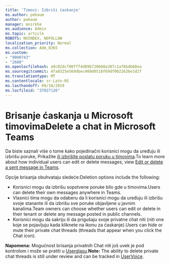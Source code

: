 ```yaml
---
title: 'Timovi: Izbriši ćaskanje'
ms.author: pebaum
author: pebaum
manager: mnirkhe
ms.audience: Admin
ms.topic: article
ROBOTS: NOINDEX, NOFOLLOW
localization_priority: Normal
ms.collection: Adm_O365
ms.custom:
- "9000743"
- "2680"
ms.openlocfilehash: a9c02dcf00fff4d89b720668e287c1a76b4b68ea
ms.sourcegitcommit: 4fa8325e569dbec489d0518f69df0022626e1d2f
ms.translationtype: MT
ms.contentlocale: sr-Latn-RS
ms.lasthandoff: 09/18/2019
ms.locfileid: "37027126"
---
```

# <a name="delete-a-chat-in-microsoft-teams"></a><span data-ttu-id="fa6ca-102">Brisanje ćaskanja u Microsoft timovima</span><span class="sxs-lookup"><span data-stu-id="fa6ca-102">Delete a chat in Microsoft Teams</span></span>

<span data-ttu-id="fa6ca-103">Da biste saznali više o tome kako pojedinačni korisnici mogu da uređuju ili izbrišu poruke, Prikažite [ili izbrišite poslatu poruku u timovima](https://support.office.com/article/5f1fe604-a900-4a07-b8b7-8cf70ed6b263).</span><span class="sxs-lookup"><span data-stu-id="fa6ca-103">To learn more about how individual users can edit or delete messages, view [Edit or delete a sent message in Teams](https://support.office.com/article/5f1fe604-a900-4a07-b8b7-8cf70ed6b263).</span></span> 

<span data-ttu-id="fa6ca-104">Opcije brisanja obuhvataju sledeće:</span><span class="sxs-lookup"><span data-stu-id="fa6ca-104">Deletion options include the following:</span></span>

- <span data-ttu-id="fa6ca-105">Korisnici mogu da izbrišu sopstvene poruke bilo gde u timovima.</span><span class="sxs-lookup"><span data-stu-id="fa6ca-105">Users can delete their own messages anywhere in Teams.</span></span>
- <span data-ttu-id="fa6ca-106">Vlasnici tima mogu da odaberu da li korisnici mogu da uređuju ili izbrišu svoje stanante ili da izbrišu sve poruke objavljene u javnim kanalima.</span><span class="sxs-lookup"><span data-stu-id="fa6ca-106">Team owners can choose whether users can edit or delete in their tenant or delete any message posted in public channels.</span></span>
- <span data-ttu-id="fa6ca-107">Korisnici mogu da sakriju ili da prigušaju svoje privatne chat niti (niti one koje se pojavljuju kada kliknete na ikonu za ćaskanje).</span><span class="sxs-lookup"><span data-stu-id="fa6ca-107">Users can hide or mute their private chat threads (threads that appear when you click the Chat icon).</span></span>

<span data-ttu-id="fa6ca-108">**Napomena:** Mogućnost brisanja privatnih Chat niti još uvek je pod kontrolom i može se pratiti u [Userglasu](https://microsoftteams.uservoice.com/forums/555103-public/suggestions/33535006-delete-private-chat-threads).</span><span class="sxs-lookup"><span data-stu-id="fa6ca-108">**Note:** The ability to delete private chat threads is still under review and can be tracked in [UserVoice](https://microsoftteams.uservoice.com/forums/555103-public/suggestions/33535006-delete-private-chat-threads).</span></span> 